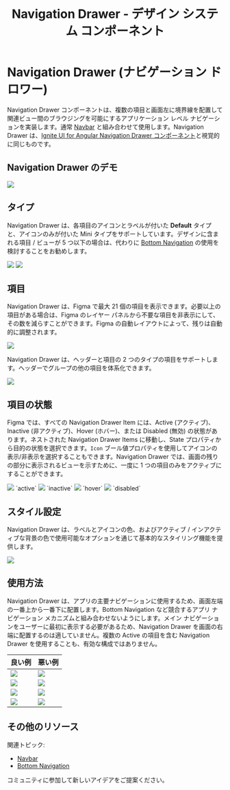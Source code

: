 ﻿---
title: Navigation Drawer - デザイン システム コンポーネント
_description: Navigation Drawer コンポーネントは、アプリケーション レベルでシンプルおよび複雑なナビゲーションのデザインをサポートします。
_keywords: デザイン システム, デザイン システム UX, UI キット, Ignite UI for Angular, Angular, Angular デザイン システム, Angular 用のデザイン キット, Figma, Figma to Angular, Figma からコードをエクスポート, Figma HTML, Figma to HTML, Figma UI キット
_language: ja
---

# Navigation Drawer (ナビゲーション ドロワー)

Navigation Drawer コンポーネントは、複数の項目と画面左に境界線を配置して関連ビュー間のブラウジングを可能にするアプリケーション レベル ナビゲーションを実装します。通常 [Navbar](navbar.md) と組み合わせて使用します。Navigation Drawer は、[Ignite UI for Angular Navigation Drawer コンポーネント](https://jp.infragistics.com/products/ignite-ui-angular/angular/components/navdrawer.html)と視覚的に同じものです。

## Navigation Drawer のデモ

<img class="responsive-img" src="../images/nav-drawer_demo.png" srcset="../images/nav-drawer_demo@2x.png 2x" />

## タイプ

Navigation Drawer は、各項目のアイコンとラベルが付いた **Default** タイプと、アイコンのみが付いた Mini タイプをサポートしています。デザインに含まれる項目 / ビューが 5 つ以下の場合は、代わりに [Bottom Navigation](bottom-nav.md) の使用を検討することをお勧めします。

<img class="responsive-img" src="../images/nav-drawer_default.png" srcset="../images/nav-drawer_default@2x.png 2x" />
<img class="responsive-img" src="../images/nav-drawer_mini.png" srcset="../images/nav-drawer_mini@2x.png 2x" />

## 項目

Navigation Drawer は、Figma で最大 21 個の項目を表示できます。必要以上の項目がある場合は、Figma のレイヤー パネルから不要な項目を非表示にして、その数を減らすことができます。Figma の自動レイアウトによって、残りは自動的に調整されます。

<img class="responsive-img" src="../images/nav-drawer_default.png" srcset="../images/nav-drawer_default@2x.png 2x" />
<div class="divider--half"></div>
<div class="divider--half"></div>
<div class="divider--half"></div>

Navigation Drawer は、ヘッダーと項目の 2 つのタイプの項目をサポートします。ヘッダーでグループの他の項目を体系化できます。

<img class="responsive-img" src="../images/nav-drawer_item_and_header.png" srcset="../images/nav-drawer_item_and_header@2x.png 2x" />


## 項目の状態

Figma では、すべての Navigation Drawer Item には、Active (アクティブ)、Inactive (非アクティブ)、Hover (ホバー)、または Disabled (無効) の状態があります。ネストされた Navigation Drawer Items に移動し、State プロパティから目的の状態を選択できます。`Icon` ブール値プロパティを使用してアイコンの表示/非表示を選択することもできます。Navigation Drawer では、画面の残りの部分に表示されるビューを示すために、一度に 1 つの項目のみをアクティブにすることができます。

<img class="responsive-img" src="../images/nav-drawer_active.png" srcset="../images/nav-drawer_active@2x.png 2x" />
`active`
<img class="responsive-img" src="../images/nav-drawer_inactive.png" srcset="../images/nav-drawer_inactive@2x.png 2x" />
`inactive`
<img class="responsive-img" src="../images/nav-drawer_hover.png" srcset="../images/nav-drawer_hover@2x.png 2x" />
`hover`
<img class="responsive-img" src="../images/nav-drawer_disabled.png" srcset="../images/nav-drawer_disabled@2x.png 2x" />
`disabled`

## スタイル設定

Navigation Drawer は、ラベルとアイコンの色、およびアクティブ / インアクティブな背景の色で使用可能なオプションを通じて基本的なスタイリング機能を提供します。

<img class="responsive-img" src="../images/nav-drawer_styling.png" srcset="../images/nav-drawer_styling@2x.png 2x" />

## 使用方法

Navigation Drawer は、アプリの主要ナビゲーションに使用するため、画面左端の一番上から一番下に配置します。Bottom Navigation など競合するアプリ ナビゲーション メカニズムと組み合わせないようにします。メイン ナビゲーションをユーザーに最初に表示する必要があるため、Navigation Drawer を画面の右端に配置するのは適していません。複数の Active の項目を含む Navigation Drawer を使用することも、有効な構成ではありません。

| 良い例                                | 悪い例                               |
| --------------------------------- | ----------------------------------- |
| <img class="responsive-img" src="../images/nav-drawer_do1.png" srcset="../images/nav-drawer_do1@2x.png 2x" /> | <img class="responsive-img" src="../images/nav-drawer_dont1.png" srcset="../images/nav-drawer_dont1@2x.png 2x" /> |
| <img class="responsive-img" src="../images/nav-drawer_do2.png" srcset="../images/nav-drawer_do2@2x.png 2x" /> | <img class="responsive-img" src="../images/nav-drawer_dont2.png" srcset="../images/nav-drawer_dont2@2x.png 2x" /> |
| <img class="responsive-img" src="../images/nav-drawer_do3.png" srcset="../images/nav-drawer_do3@2x.png 2x" /> | <img class="responsive-img" src="../images/nav-drawer_dont3.png" srcset="../images/nav-drawer_dont3@2x.png 2x" /> |
| <img class="responsive-img" src="../images/nav-drawer_do4.png" srcset="../images/nav-drawer_do4@2x.png 2x" /> | <img class="responsive-img" src="../images/nav-drawer_dont4.png" srcset="../images/nav-drawer_dont4@2x.png 2x" /> |

## その他のリソース

関連トピック:

- [Navbar](navbar.md)
- [Bottom Navigation](bottom-nav.md)
  <div class="divider--half"></div>

コミュニティに参加して新しいアイデアをご提案ください。
